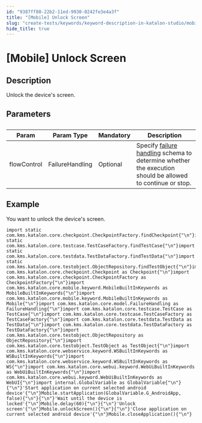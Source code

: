 ```yaml
---
id: "9387ff80-22b2-11ed-9930-0242fe3e4a3f"
title: "[Mobile] Unlock Screen"
slug: "create-tests/keywords/keyword-description-in-katalon-studio/mobile-keywords/mobile-unlock-screen"
hide_title: true
---
```


# <a id="id_0" class="anchor_top_offset"/><a id="ariaid-title1" class="anchor_top_offset"/>[Mobile] Unlock Screen


## <a id="id_0__id_1" class="anchor_top_offset"/>Description  

              
<p xmlns="http://www.w3.org/1999/xhtml" className="p">Unlock the device's screen.</p> 
      

## <a id="id_0__id_2" class="anchor_top_offset"/>Parameters  

              
<table xmlns="http://www.w3.org/1999/xhtml" className="table anchor_top_offset" id="id_0__b5f62c75-b7b3-4e5c-8c41-14f74e3f9ec4"><caption /><thead className="thead"><tr className><th className="entry anchor_top_offset" id="id_0__b5f62c75-b7b3-4e5c-8c41-14f74e3f9ec4__entry__1">Param</th><th className="entry anchor_top_offset" id="id_0__b5f62c75-b7b3-4e5c-8c41-14f74e3f9ec4__entry__2">Param Type</th><th className="entry anchor_top_offset" id="id_0__b5f62c75-b7b3-4e5c-8c41-14f74e3f9ec4__entry__3">Mandatory</th><th className="entry anchor_top_offset" id="id_0__b5f62c75-b7b3-4e5c-8c41-14f74e3f9ec4__entry__4">Description</th></tr></thead><tbody className="tbody"><tr className><td className="entry" headers="id_0__b5f62c75-b7b3-4e5c-8c41-14f74e3f9ec4__entry__1 id_0__b5f62c75-b7b3-4e5c-8c41-14f74e3f9ec4__entry__2 id_0__b5f62c75-b7b3-4e5c-8c41-14f74e3f9ec4__entry__3 id_0__b5f62c75-b7b3-4e5c-8c41-14f74e3f9ec4__entry__4 ">flowControl</td><td className="entry" headers="id_0__b5f62c75-b7b3-4e5c-8c41-14f74e3f9ec4__entry__1 id_0__b5f62c75-b7b3-4e5c-8c41-14f74e3f9ec4__entry__2 id_0__b5f62c75-b7b3-4e5c-8c41-14f74e3f9ec4__entry__3 id_0__b5f62c75-b7b3-4e5c-8c41-14f74e3f9ec4__entry__4 ">FailureHandling</td><td className="entry" headers="id_0__b5f62c75-b7b3-4e5c-8c41-14f74e3f9ec4__entry__1 id_0__b5f62c75-b7b3-4e5c-8c41-14f74e3f9ec4__entry__2 id_0__b5f62c75-b7b3-4e5c-8c41-14f74e3f9ec4__entry__3 id_0__b5f62c75-b7b3-4e5c-8c41-14f74e3f9ec4__entry__4 ">Optional</td><td className="entry" headers="id_0__b5f62c75-b7b3-4e5c-8c41-14f74e3f9ec4__entry__1 id_0__b5f62c75-b7b3-4e5c-8c41-14f74e3f9ec4__entry__2 id_0__b5f62c75-b7b3-4e5c-8c41-14f74e3f9ec4__entry__3 id_0__b5f62c75-b7b3-4e5c-8c41-14f74e3f9ec4__entry__4 ">Specify <a className="xref" href="/maintain/configure-failure-handling-settings-in-katalon-studio">failure handling</a> schema to         determine whether the execution should be allowed to continue or         stop.</td></tr></tbody></table> 
      

## <a id="id_0__id_3" class="anchor_top_offset"/>Example 

              
<p xmlns="http://www.w3.org/1999/xhtml" className="p">You want to unlock the device's screen.</p> 
              
<pre xmlns="http://www.w3.org/1999/xhtml" className="pre codeblock"><code>import static com.kms.katalon.core.checkpoint.CheckpointFactory.findCheckpoint{"\n"}import static com.kms.katalon.core.testcase.TestCaseFactory.findTestCase{"\n"}import static com.kms.katalon.core.testdata.TestDataFactory.findTestData{"\n"}import static com.kms.katalon.core.testobject.ObjectRepository.findTestObject{"\n"}import com.kms.katalon.core.checkpoint.Checkpoint as Checkpoint{"\n"}import com.kms.katalon.core.checkpoint.CheckpointFactory as CheckpointFactory{"\n"}import com.kms.katalon.core.mobile.keyword.MobileBuiltInKeywords as MobileBuiltInKeywords{"\n"}import com.kms.katalon.core.mobile.keyword.MobileBuiltInKeywords as Mobile{"\n"}import com.kms.katalon.core.model.FailureHandling as FailureHandling{"\n"}import com.kms.katalon.core.testcase.TestCase as TestCase{"\n"}import com.kms.katalon.core.testcase.TestCaseFactory as TestCaseFactory{"\n"}import com.kms.katalon.core.testdata.TestData as TestData{"\n"}import com.kms.katalon.core.testdata.TestDataFactory as TestDataFactory{"\n"}import com.kms.katalon.core.testobject.ObjectRepository as ObjectRepository{"\n"}import com.kms.katalon.core.testobject.TestObject as TestObject{"\n"}import com.kms.katalon.core.webservice.keyword.WSBuiltInKeywords as WSBuiltInKeywords{"\n"}import com.kms.katalon.core.webservice.keyword.WSBuiltInKeywords as WS{"\n"}import com.kms.katalon.core.webui.keyword.WebUiBuiltInKeywords as WebUiBuiltInKeywords{"\n"}import com.kms.katalon.core.webui.keyword.WebUiBuiltInKeywords as WebUI{"\n"}import internal.GlobalVariable as GlobalVariable{"\n"}{"\n"}'Start application on current selected android device'{"\n"}Mobile.startApplication(GlobalVariable.G_AndroidApp, false){"\n"}{"\n"}'Wait until the device is locked'{"\n"}Mobile.delay(60){"\n"}{"\n"}'Unlock screen'{"\n"}Mobile.unlockScreen(){"\n"}{"\n"}'Close application on current selected android device'{"\n"}Mobile.closeApplication(){"\n"}</code></pre> 
            
